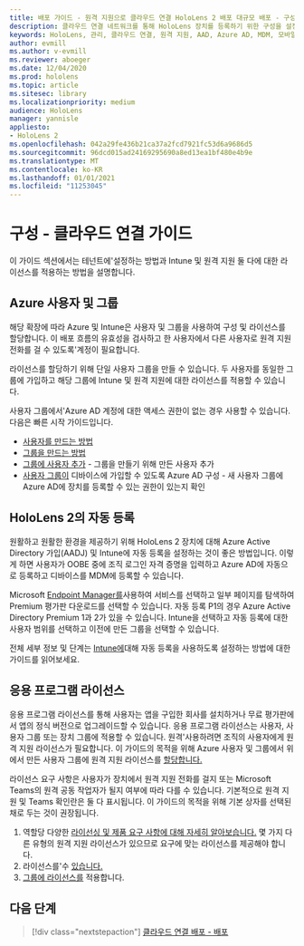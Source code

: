```yaml
---
title: 배포 가이드 - 원격 지원으로 클라우드 연결 HoloLens 2 배포 대규모 배포 - 구성
description: 클라우드 연결 네트워크를 통해 HoloLens 장치를 등록하기 위한 구성을 설정하는 방법
keywords: HoloLens, 관리, 클라우드 연결, 원격 지원, AAD, Azure AD, MDM, 모바일 장치 관리
author: evmill
ms.author: v-evmill
ms.reviewer: aboeger
ms.date: 12/04/2020
ms.prod: hololens
ms.topic: article
ms.sitesec: library
ms.localizationpriority: medium
audience: HoloLens
manager: yannisle
appliesto:
- HoloLens 2
ms.openlocfilehash: 042a29fe436b21ca37a2fcd7921fc53d6a9686d5
ms.sourcegitcommit: 96dcd015ad24169295690a8ed13ea1bf480e4b9e
ms.translationtype: MT
ms.contentlocale: ko-KR
ms.lasthandoff: 01/01/2021
ms.locfileid: "11253045"
---
```

# 구성 - 클라우드 연결 가이드

이 가이드 섹션에서는 테넌트에&#39;설정하는 방법과 Intune 및 원격 지원 둘 다에 대한 라이선스를 적용하는 방법을 설명합니다.

## Azure 사용자 및 그룹

해당 확장에 따라 Azure 및 Intune은 사용자 및 그룹을 사용하여 구성 및 라이선스를 할당합니다. 이 배포 흐름의 유효성을 검사하고 한 사용자에서 다른 사용자로 원격 지원 전화를 걸 수 있도록&#39;계정이 필요합니다.

라이선스를 할당하기 위해 단일 사용자 그룹을 만들 수 있습니다. 두 사용자를 동일한 그룹에 가입하고 해당 그룹에 Intune 및 원격 지원에 대한 라이선스를 적용할 수 있습니다.

사용자 그룹에서&#39;Azure AD 계정에 대한 액세스 권한이 없는 경우 사용할 수 있습니다. 다음은 빠른 시작 가이드입니다.

- [사용자를 만드는 방법](https://docs.microsoft.com/mem/intune/fundamentals/quickstart-create-user)
- [그룹을 만드는 방법](https://docs.microsoft.com/mem/intune/fundamentals/quickstart-create-group)
- [그룹에 사용자 추가](https://docs.microsoft.com/azure/active-directory/fundamentals/active-directory-groups-members-azure-portal) - 그룹을 만들기 위해 만든 사용자 추가
- [사용자 그룹이](https://docs.microsoft.com/azure/active-directory/devices/azureadjoin-plan#configure-your-device-settings) 디바이스에 가입할 수 있도록 Azure AD 구성 - 새 사용자 그룹에 Azure AD에 장치를 등록할 수 있는 권한이 있는지 확인

## HoloLens 2의 자동 등록

원활하고 원활한 환경을 제공하기 위해 HoloLens 2 장치에 대해 Azure Active Directory 가입(AADJ) 및 Intune에 자동 등록을 설정하는 것이 좋은 방법입니다. 이렇게 하면 사용자가 OOBE 중에 조직 로그인 자격 증명을 입력하고 Azure AD에 자동으로 등록하고 디바이스를 MDM에 등록할 수 있습니다.

Microsoft [Endpoint Manager를](https://endpoint.microsoft.com/#home)사용하여 서비스를 선택하고 일부 페이지를 탐색하여 Premium 평가판 다운로드를 선택할 수 있습니다. 자동 등록 P1의 경우 Azure Active Directory Premium 1과 2가 있을 수 있습니다. Intune을 선택하고 자동 등록에 대한 사용자 범위를 선택하고 이전에 만든 그룹을 선택할 수 있습니다.

전체 세부 정보 및 단계는 [Intune에](https://docs.microsoft.com/mem/intune/enrollment/quickstart-setup-auto-enrollment)대해 자동 등록을 사용하도록 설정하는 방법에 대한 가이드를 읽어보세요.

## 응용 프로그램 라이선스

응용 프로그램 라이선스를 통해 사용자는 앱을 구입한 회사를 설치하거나 무료 평가판에서 앱의 정식 버전으로 업그레이드할 수 있습니다. 응용 프로그램 라이선스는 사용자, 사용자 그룹 또는 장치 그룹에 적용할 수 있습니다. 원격&#39;사용하려면 조직의 사용자에게 원격 지원 라이선스가 필요합니다. 이 가이드의 목적을 위해 Azure 사용자 및 그룹에서 위에서 만든 사용자 그룹에 원격 지원 라이선스를 [할당합니다.](hololens2-cloud-connected-configure.md#azure-users-and-groups)

라이선스 요구 사항은 사용자가 장치에서 원격 지원 전화를 걸지 또는 Microsoft Teams의 원격 공동 작업자가 될지 여부에 따라 다를 수 있습니다. 기본적으로 원격 지원 및 Teams 확인란은 둘 다 표시됩니다. 이 가이드의 목적을 위해 기본 상자를 선택된 채로 두는 것이 권장됩니다.

1. 역할당 다양한 [라이선싱 및 제품 요구 사항에 대해 자세히 알아보습니다.](https://docs.microsoft.com/dynamics365/mixed-reality/remote-assist/requirements#licensing-and-product-requirements-per-role) 몇 가지 다른 유형의 원격 지원 라이선스가 있으므로 요구에 맞는 라이선스를 제공해야 합니다.
2. 라이선스를&#39;수 [있습니다.](https://docs.microsoft.com/dynamics365/mixed-reality/remote-assist/buy-remote-assist)
3. [그룹에 라이선스를](https://docs.microsoft.com/dynamics365/mixed-reality/remote-assist/deploy-remote-assist) 적용합니다.

## 다음 단계

> [!div class="nextstepaction"]
> [클라우드 연결 배포 - 배포](hololens2-cloud-connected-deploy.md)